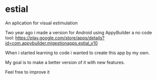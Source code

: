 # estial
An aplication for visual estimulation

Two year ago i made a version for Android using AppyBuilder a no code tool:
https://play.google.com/store/apps/details?id=com.appybuilder.migestionapps.estial_v10

When i started learning to code i wanted to create this app by my own.

My goal is to make a better version of it with new features.

Feel free to improve it
